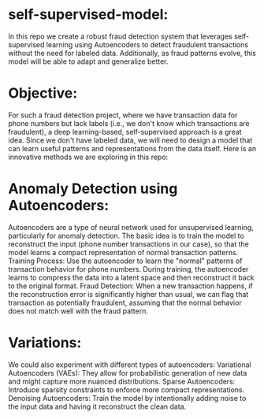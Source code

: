 # self-supervised-model:

In this repo we create a robust fraud detection system that leverages self-supervised learning using Autoencoders to detect fraudulent transactions without the need for labeled data. Additionally, as fraud patterns evolve, this model will be able to adapt and generalize better.

# Objective:

For such a fraud detection project, where we have transaction data for phone numbers but lack labels (i.e., we don't know which transactions are fraudulent), a deep learning-based, self-supervised approach is a great idea. Since we don't have labeled data, we will need to design a model that can learn useful patterns and representations from the data itself. Here is an innovative methods we are exploring in this repo:

# Anomaly Detection using Autoencoders:

Autoencoders are a type of neural network used for unsupervised learning, particularly for anomaly detection. The basic idea is to train the model to reconstruct the input (phone number transactions in our case), so that the model learns a compact representation of normal transaction patterns.
Training Process: Use the autoencoder to learn the "normal" patterns of transaction behavior for phone numbers. During training, the autoencoder learns to compress the data into a latent space and then reconstruct it back to the original format.
Fraud Detection: When a new transaction happens, if the reconstruction error is significantly higher than usual, we can flag that transaction as potentially fraudulent, assuming that the normal behavior does not match well with the fraud pattern.

# Variations: 

We could also experiment with different types of autoencoders:
Variational Autoencoders (VAEs): They allow for probabilistic generation of new data and might capture more nuanced distributions.
Sparse Autoencoders: Introduce sparsity constraints to enforce more compact representations.
Denoising Autoencoders: Train the model by intentionally adding noise to the input data and having it reconstruct the clean data.
